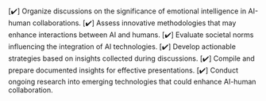 [✔️] Organize discussions on the significance of emotional intelligence in AI-human collaborations.
[✔️] Assess innovative methodologies that may enhance interactions between AI and humans.
[✔️] Evaluate societal norms influencing the integration of AI technologies.
[✔️] Develop actionable strategies based on insights collected during discussions.
[✔️] Compile and prepare documented insights for effective presentations.
[✔️] Conduct ongoing research into emerging technologies that could enhance AI-human collaboration.